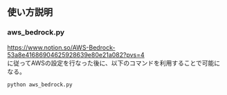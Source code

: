 ## 使い方説明

### aws_bedrock.py
https://www.notion.so/AWS-Bedrock-53a8e41686904625928639e80e21a082?pvs=4  
に従ってAWSの設定を行なった後に、以下のコマンドを利用することで可能になる。
```bash
python aws_bedrock.py
```
